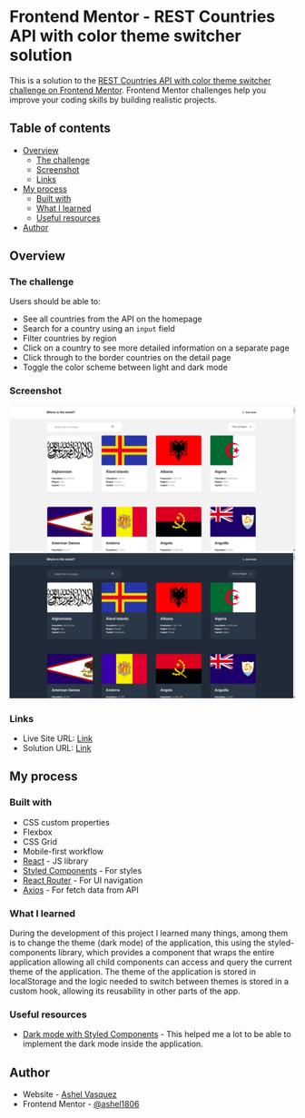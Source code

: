 # Frontend Mentor - REST Countries API with color theme switcher solution

This is a solution to the [REST Countries API with color theme switcher challenge on Frontend Mentor](https://www.frontendmentor.io/challenges/rest-countries-api-with-color-theme-switcher-5cacc469fec04111f7b848ca). Frontend Mentor challenges help you improve your coding skills by building realistic projects. 

## Table of contents

- [Overview](#overview)
  - [The challenge](#the-challenge)
  - [Screenshot](#screenshot)
  - [Links](#links)
- [My process](#my-process)
  - [Built with](#built-with)
  - [What I learned](#what-i-learned)
  - [Useful resources](#useful-resources)
- [Author](#author)

## Overview

### The challenge

Users should be able to:

- See all countries from the API on the homepage
- Search for a country using an `input` field
- Filter countries by region
- Click on a country to see more detailed information on a separate page
- Click through to the border countries on the detail page
- Toggle the color scheme between light and dark mode

### Screenshot

![Light Mode](./project-assets/project-light.jpeg)
![Dark Mode](./project-assets/project-dark.jpeg)

### Links

- Live Site URL: [Link](https://github.com/ashel1806/country-finders)
- Solution URL: [Link](https://countries-finder-app.netlify.app/)

## My process

### Built with

- CSS custom properties
- Flexbox
- CSS Grid
- Mobile-first workflow
- [React](https://reactjs.org/) - JS library
- [Styled Components](https://styled-components.com/) - For styles
- [React Router](https://reactrouter.com/) - For UI navigation
- [Axios](https://axios-http.com/) - For fetch data from API

### What I learned

During the development of this project I learned many things, among them is to change the theme (dark mode) of the application, this using the styled-components library, which provides a component that wraps the entire application allowing all child components can access and query the current theme of the application. The theme of the application is stored in localStorage and the logic needed to switch between themes is stored in a custom hook, allowing its reusability in other parts of the app.

### Useful resources

- [Dark mode with Styled Components](https://www.smashingmagazine.com/2020/04/dark-mode-react-apps-styled-components/) - This helped me a lot to be able to implement the dark mode inside the application.

## Author

- Website - [Ashel Vasquez](https://ashel-vasquez.vercel.app/)
- Frontend Mentor - [@ashel1806](https://www.frontendmentor.io/profile/ashel1806)